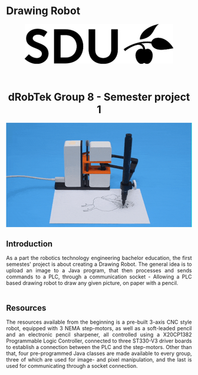 # Drawing Robot
<p align="center"> <img src="DrawingRobotApp\app\Assets\SDU_BLACK_RGB_png.png" alt="SDU" title="SDU" width="80%" height="80%"/> </p>
<br>

# <div style="text-align: center">dRobTek Group 8 - Semester project 1 </div>
![Drawing Robot GIF](DrawingRobotApp/app/Assets/drawingrobot.gif)
<br>

## <div style="text-align: left">Introduction</div>
<div style="text-align: justify">As a part the robotics technology engineering bachelor education, the first semestes' project is about creating a Drawing Robot. The general idea is to upload an image to a Java program, that then processes and sends commands to a PLC, through a communication socket - Allowing a PLC based drawing robot to draw any given picture, on paper with a pencil. 
</div> 
<br>

## <div style="text-align: left">Resources</div>
<div style="text-align: justify">
The resources available from the beginning is a pre-built 3-axis CNC style robot, equipped with 3 NEMA step-motors, as well as a soft-leaded pencil and an electronic pencil sharpener, all controlled using a X20CP1382 Programmable Logic Controller, connected to three ST330-V3 driver boards to establish a connection between the PLC and the step-motors. 
Other than that, four pre-programmed Java classes are made available to every group, three of which are used for image- and pixel manipulation, and the last is used for communicating through a socket connection.
</div>